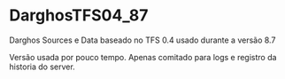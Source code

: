 # DarghosTFS04_87
Darghos Sources e Data baseado no TFS 0.4 usado durante a versão 8.7

Versão usada por pouco tempo. Apenas comitado para logs e registro da historia do server.

